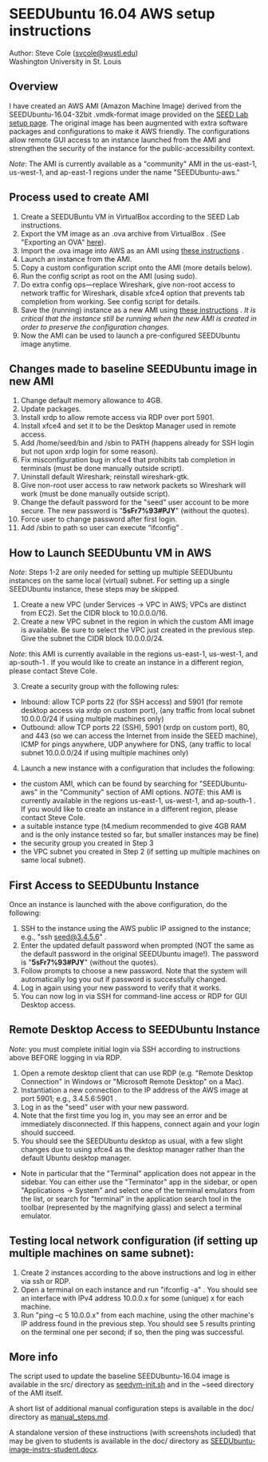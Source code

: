 # SEEDUbuntu 16.04 AWS setup instructions
Author: Steve Cole (svcole@wustl.edu)    
Washington University in St. Louis

## Overview

I have created an AWS AMI (Amazon Machine Image) derived from the
SEEDUbuntu-16.04-32bit .vmdk-format image provided on the [SEED Lab setup
page](https://seedsecuritylabs.org/lab_env.html).  The original image
has been augmented with extra software packages and configurations to
make it AWS friendly.  The configurations allow remote GUI access to an
instance launched from the AMI and strengthen the security of the
instance for the public-accessibility context.  

_Note_: The AMI is currently available as a "community" AMI in the
us-east-1, us-west-1, and ap-east-1 regions under the name
"SEEDUbuntu-aws."

## Process used to create AMI      

1. Create a SEEDUBuntu VM in VirtualBox according to the SEED Lab
instructions.  
2. Export the VM image as an .ova archive from VirtualBox .  (See
"Exporting an OVA"
[here](https://www.maketecheasier.com/import-export-ova-files-in-virtualbox/)).    
3. Import the .ova image into AWS as an AMI using [these
instructions](https://aws.amazon.com/ec2/vm-import/) .   
4. Launch an instance from the AMI.    
5. Copy a custom configuration script onto the AMI (more details
below).    
6. Run the config script as root on the AMI (using sudo).    
7. Do extra config ops—replace Wireshark, give non-root access to
network traffic for Wireshark, disable xfce4 option that prevents tab
completion from working.  See config script for details.
8. Save the (running) instance as a new AMI using [these
instructions](https://docs.aws.amazon.com/toolkit-for-visual-studio/latest/user-guide/tkv-create-ami-from-instance.html)
.  _It is critical that the instance still be running when
the new AMI is created in order to preserve the configuration changes._
9. Now the AMI can be used to launch a pre-configured SEEDUbuntu
image anytime.

## Changes made to baseline SEEDUbuntu image in new AMI    

1. Change default memory allowance to 4GB.   
2. Update packages.   
3. Install xrdp to allow remote access via RDP over port 5901.    
4. Install xfce4 and set it to be the Desktop Manager used in
remote access.    
5. Add /home/seed/bin and /sbin to PATH (happens already for SSH
login but not upon xrdp login for some reason).    
6. Fix misconfiguration bug in xfce4 that prohibits tab completion
in terminals (must be done manually outside script).    
7. Uninstall default Wireshark; reinstall wireshark-gtk.     
8. Give non-root user access to raw network packets so Wireshark
will work (must be done manually outside script).    
9. Change the default password for the "seed" user account to be
more secure.  The new password is "**5sFr7%93#PJY**" (without the quotes).
10. Force user to change password after first login.    
11. Add /sbin to path so user can execute “ifconfig” .     

## How to Launch SEEDUbuntu VM in AWS

_Note_: Steps 1-2 are only needed for setting up multiple SEEDUbuntu
instances on the same local (virtual) subnet.  For setting up a single
SEEDUbuntu instance, these steps may be skipped.    

1. Create a new VPC (under Services -> VPC in AWS; VPCs are
distinct from EC2).  Set the CIDR block to 10.0.0.0/16.   
2.	Create a new VPC subnet in the region in which the custom AMI
image is available.  Be sure to select the VPC
just created in the previous step.  Give the subnet the CIDR block
10.0.0.0/24.    

_Note_: this AMI is currently available in the regions us-east-1,
us-west-1, and ap-south-1 .  If you would like to create an instance in
a different region, please contact Steve Cole.    
 
3. Create a security group with the following rules:    
- Inbound: allow  TCP ports 22 (for SSH access) and 5901 (for
remote desktop access via xrdp on custom port), (any traffic from local
subnet 10.0.0.0/24 if using multiple machines only)    
- Outbound: allow TCP ports 22 (SSH), 5901 (xrdp on custom port),
80, and 443 (so we can access the Internet from inside the SEED
machine), ICMP for pings anywhere, UDP anywhere for DNS, (any traffic to
local subnet 10.0.0.0/24 if using multiple machines only)

4. Launch a new instance with a configuration that includes the
following: 
- the custom AMI, which can be found by searching for
 "SEEDUbuntu-aws" in the "Community" section of AMI options.
_NOTE_: this AMI is currently available in the regions us-east-1,
us-west-1, and ap-south-1 .  If you would like to create an instance in
a different region, please contact Steve Cole.    
- a suitable instance type (t4.medium recommended to give 4GB RAM
 and is the only instance tested so far, but smaller instances
 may be fine)    
- the security group you created in Step 3    
- the VPC subnet you created in Step 2 (if setting up multiple
	machines on same local subnet).      

## First Access to SEEDUbuntu Instance

Once an instance is launched with the above configuration, do the
following:    

1. SSH to the instance using the AWS public IP assigned to the
instance; e.g., "ssh seed@3.4.5.6" .    
2. Enter the updated default password when prompted (NOT the same
as the default password in the original SEEDUbuntu image!).  The
password is "**5sFr7%93#PJY**" (without the quotes).    
3. Follow prompts to choose a new password.  Note that the system
will automatically log you out if password is successfully changed.   
4. Log in again using your new password to verify that it works.    
5. You can now log in via SSH for command-line access or RDP for
GUI Desktop access.    

## Remote Desktop Access to SEEDUbuntu Instance

_Note_: you must complete initial login via SSH according to instructions
above BEFORE logging in via RDP.    

1. Open a remote desktop client that can use RDP (e.g. "Remote Desktop
Connection" in Windows or "Microsoft Remote Desktop" on a Mac).    
2. Instantiation a new connection to the IP address of the AWS
image at port 5901; e.g., 3.4.5.6:5901 .   
3. Log in as the "seed" user with your new password.    
4. Note that the first time you log in, you may see an error and be
immediately disconnected.  If this happens, connect again and your login
should succeed.    
5. You should see the SEEDUbuntu desktop as usual, with a few
slight changes due to using xfce4 as the desktop manager rather than the
default Ubuntu desktop manager.   
 
- Note in particular that the "Terminal" application does not appear in
  the sidebar.  You can either use the "Terminator" app in the sidebar,
or open "Applications -> System" and select one of the terminal
emulators from the list, or search for "terminal" in the application
search tool in the toolbar (represented by the magnifying glass) and
select a terminal emulator.


## Testing local network configuration (if setting up multiple machines on same subnet):

1. Create 2 instances according to the above instructions and log
in either via ssh or RDP.    
2. Open a terminal on each instance and run "ifconfig -a" .  You
should see an interface with IPv4 address 10.0.0.x for some (unique) x
for each machine.    
3. Run "ping –c 5 10.0.0.x" from each machine, using the other
machine's IP address found in the previous step.  You should see 5
results printing on the terminal one per second; if so, then the ping
was successful.   

## More info

The script used to update the baseline SEEDUbuntu-16.04 image is
available in the src/ directory as [seedvm-init.sh](src/seedvm-init.sh)
and in the ~seed directory of the AMI itself.

A short list of additional manual configuration steps is available in
the doc/ directory as [manual\_steps.md](doc/manual_steps.md).

A standalone version of these instructions (with screenshots included)
that may be given to students is available in the doc/ directory as
[SEEDUbuntu-image-instrs-student.docx](doc/SEEDUbuntu-image-instrs-student.docx).
